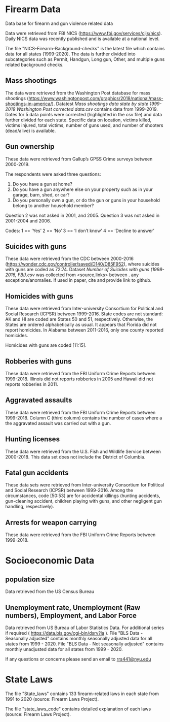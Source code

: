 # Firearm Data #
Data base for firearm and gun violence related data

Data were retrieved from FBI NICS (https://www.fbi.gov/services/cjis/nics). Daily NICS data was recently published and is available at a national level. 

The file "NICS-Firearm-Background-checks" is the latest file which contains data for all states (1999-2020). The data is further divided into subcategories such as Permit, Handgun, Long gun, Other, and multiple guns related background checks.

## Mass shootings ##
The data were retrieved from the Washington Post database for mass shootings (https://www.washingtonpost.com/graphics/2018/national/mass-shootings-in-america/). Datatest *Mass shootings data state by state 1999-2019 Washington Post corrected data.csv* contains data from 1999-2019. Dates for 5 data points were corrected (highlighted in the csv file) and data further divided for each state. Specific data on location, victims killed, victims injured, total victims, number of guns used, and number of shooters (dead/alive) is available.

## Gun ownership ##
These data were retrieved from Gallup’s GPSS Crime surveys between 2000-2019.

The respondents were asked three questions:
1. Do you have a gun at home?
2. Do you have a gun anywhere else on your property such as in your garage, barn, shed, or car?
3. Do you personally own a gun, or do the gun or guns in your household belong to another household member?

Question 2 was not asked in 2001, and 2005.
Question 3  was not asked in 2001-2004 and 2006.

Codes:
1 == ‘Yes’
2 == ‘No’
3 == ‘I don’t know’
4 == ‘Decline to answer’


## Suicides with guns ##
These data were retrieved from the CDC between 2000-2016 (https://wonder.cdc.gov/controller/saved/D140/D85F952), where suicides with guns are coded as 72:74.
Dataset *Number of Suicides with guns (1998-2016, FBI).csv* was collected from <source,links> between <years>. any exceptions/anomalies.
If used in paper, cite and provide link to github.


## Homicides with guns ##
These data were retrieved from Inter-university Consortium for Political and Social Research (ICPSR) between 1999-2016.
State codes are not standard: AK and HI are coded are States 50 and 51, respectively. Otherwise, the States are ordered alphabetically as usual. 
It appears that Florida did not report homicides. In Alabama between 2011-2016, only one county reported homicides.

Homicides with guns are coded [11:15].


## Robberies with guns ##
These data were retrieved from the FBI Uniform Crime Reports between 1999-2018.
Illinois did not reports robberies in 2005 and Hawaii did not reports robberies in 2011.


## Aggravated assaults ##
These data were retrieved from the FBI Uniform Crime Reports between 1999-2018. Column C (third column) contains the number of cases where a the aggravated assault was carried out with a gun.


## Hunting licenses ##
These data were retrieved from the U.S. Fish and Wildlife Service between 2000-2018. This data set does not include the District of Columbia.


## Fatal gun accidents ##
These data sets were retrieved from Inter-university Consortium for Political and Social Research (ICPSR) between 1999-2016. Among the circumstances, code [50:53] are for accidental killings (hunting accidents, gun-cleaning accident, children playing with guns, and other negligent gun handling, respectively).

## Arrests for weapon carrying ##
These data were retrieved from the FBI Uniform Crime Reports between 1999-2018.



# Socioeconomic Data #

## population size ##
Data retrieved from the US Census Bureau

## Unemployment rate, Unemployment (Raw numbers), Employment, and Labor Force ## 
Data retrieved from US Bureau of Labor Statistics Data. For additional series if required ( https://data.bls.gov/cgi-bin/dsrv?la ).
File "BLS Data - Seasonally adjusted" contains monthly seasonally adjusted data for all states from 1999 - 2020. 
File "BLS Data - Not seasonally adjusted" contains monthly unadjusted data for all states from 1999 - 2020.

If any questions or concerns please send an email to rrs441@nyu.edu

# State Laws # 

The file "State_laws" contains 133 firearm-related laws in each state from 1991 to 2020 (source: Firearm Laws Project).

The file "state_laws_code" contains detailed explanation of each laws (source: Firearm Laws Project).


